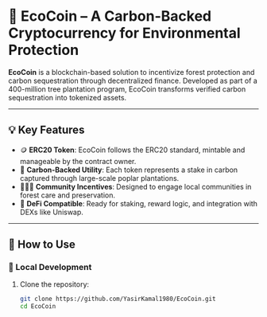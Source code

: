 # 🌱 EcoCoin – A Carbon-Backed Cryptocurrency for Environmental Protection

**EcoCoin** is a blockchain-based solution to incentivize forest protection and carbon sequestration through decentralized finance. Developed as part of a 400-million tree plantation program, EcoCoin transforms verified carbon sequestration into tokenized assets.

---

## 💡 Key Features

- 🪙 **ERC20 Token**: EcoCoin follows the ERC20 standard, mintable and manageable by the contract owner.
- 🌳 **Carbon-Backed Utility**: Each token represents a stake in carbon captured through large-scale poplar plantations.
- 🧑‍🤝‍🧑 **Community Incentives**: Designed to engage local communities in forest care and preservation.
- 🔄 **DeFi Compatible**: Ready for staking, reward logic, and integration with DEXs like Uniswap.

---

## 🔧 How to Use

### 🧪 Local Development

1. Clone the repository:
   ```bash
   git clone https://github.com/YasirKamal1980/EcoCoin.git
   cd EcoCoin
